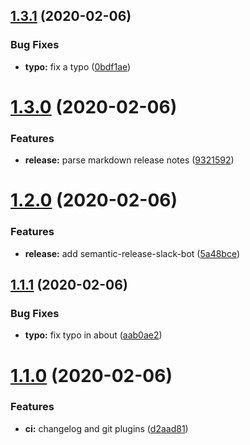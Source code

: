 ## [1.3.1](https://github.com/darkphnx/darkphnx.github.io/compare/v1.3.0...v1.3.1) (2020-02-06)


### Bug Fixes

* **typo:** fix a typo ([0bdf1ae](https://github.com/darkphnx/darkphnx.github.io/commit/0bdf1ae8c6b2ac6c851ce70a9b4a27841f011229))

# [1.3.0](https://github.com/darkphnx/darkphnx.github.io/compare/v1.2.0...v1.3.0) (2020-02-06)


### Features

* **release:** parse markdown release notes ([9321592](https://github.com/darkphnx/darkphnx.github.io/commit/9321592203170c10521d4ee2b24d58412ccec976))

# [1.2.0](https://github.com/darkphnx/darkphnx.github.io/compare/v1.1.1...v1.2.0) (2020-02-06)


### Features

* **release:** add semantic-release-slack-bot ([5a48bce](https://github.com/darkphnx/darkphnx.github.io/commit/5a48bceccaf803d6b1c4dc19d1b3227ae435aa22))

## [1.1.1](https://github.com/darkphnx/darkphnx.github.io/compare/v1.1.0...v1.1.1) (2020-02-06)


### Bug Fixes

* **typo:** fix typo in about ([aab0ae2](https://github.com/darkphnx/darkphnx.github.io/commit/aab0ae22c40e1fd20137bb8f5bdc1685d291668f))

# [1.1.0](https://github.com/darkphnx/darkphnx.github.io/compare/v1.0.0...v1.1.0) (2020-02-06)


### Features

* **ci:** changelog and git plugins ([d2aad81](https://github.com/darkphnx/darkphnx.github.io/commit/d2aad8171a555ff0a854d702deabfe7c92529eaa))
